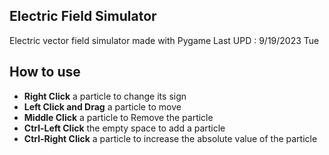 ## Electric Field Simulator
Electric vector field simulator made with Pygame
Last UPD : 9/19/2023 Tue
## How to use

- **Right Click** a particle to change its sign
- **Left Click and Drag** a particle to move
- **Middle Click** a particle to Remove the particle
- **Ctrl-Left Click** the empty space to add a particle
- **Ctrl-Right Click** a particle to increase the absolute value of the particle